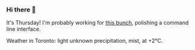 ### Hi there :wave:

It's Thursday! I'm probably working for [this bunch](https://github.com/kohofinancial), polishing a command line interface.

Weather in Toronto: light unknown precipitation, mist, at +2°C.
